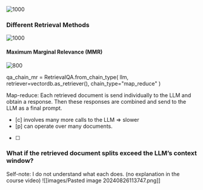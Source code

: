 
![1000](images/(ML%20Project)%20Question%20Answering%20Over%20Documents%2022Aug24_07-41.excalidraw)


### Different Retrieval Methods
![1000](images/RAG%20Pipeline%20with%20LangChain%2023Aug24_07-14.excalidraw)

#### Maximum Marginal Relevance (MMR) 
![800](images/RAG%20Pipeline%20with%20LangChain%2023Aug24_07-34.excalidraw)

qa_chain_mr = RetrievalQA.from_chain_type(
    llm,
    retriever=vectordb.as_retriever(),
    chain_type="map_reduce"
)

Map-reduce: Each retrieved document is send individually to the LLM and obtain a response. Then these responses are combined and send to the LLM as a final prompt.
- [c]  involves many more calls to the LLM => slower
- [p] can operate over many documents.
- [ ]
### What if the retrieved document splits exceed the LLM’s context window?
Self-note: I do not understand what each does. (no explanation in the course video)
![[images/Pasted image 20240826113747.png]]